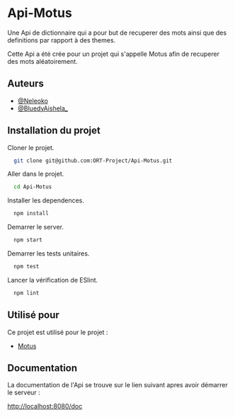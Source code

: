 # Api-Motus

Une Api de dictionnaire qui a pour but de recuperer des mots ainsi que des definitions par rapport à des themes.

Cette Api a été crée pour un projet qui s'appelle Motus afin de recuperer des mots aléatoirement.

## Auteurs

- [@Neleoko](https://www.github.com/Neleoko)
- [@BluedyAishela_](https://github.com/BluedyRimuru)

## Installation du projet

Cloner le projet.

```bash
  git clone git@github.com:ORT-Project/Api-Motus.git
```

Aller dans le projet.

```bash
  cd Api-Motus
```

Installer les dependences.

```bash
  npm install
```

Demarrer le server.

```bash
  npm start
```

Demarrer les tests unitaires.

```bash
  npm test 
```

Lancer la vérification de ESlint.

```bash
  npm lint
```

## Utilisé pour

Ce projet est utilisé pour le projet :

- [Motus](https://github.com/ORT-Project/Motus)

## Documentation

La documentation de l'Api se trouve sur le lien suivant apres avoir démarrer le serveur :

[http://localhost:8080/doc](http://localhost:8080/doc)

